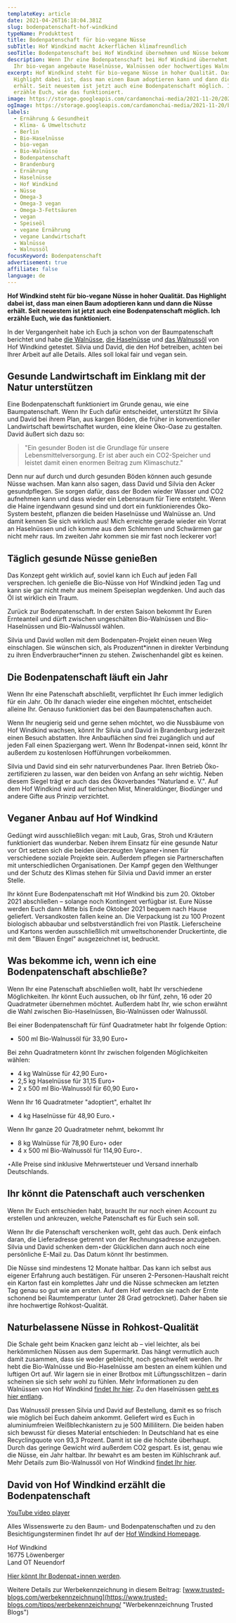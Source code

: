 ```yaml
---
templateKey: article
date: 2021-04-26T16:18:04.381Z
slug: bodenpatenschaft-hof-windkind
typeName: Produkttest
title: Bodenpatenschaft für bio-vegane Nüsse
subTitle: Hof Windkind macht Ackerflächen klimafreundlich
seoTitle: Bodenpatenschaft bei Hof Windkind übernehmen und Nüsse bekommen
description: Wenn Ihr eine Bodenpatenschaft bei Hof Windkind übernehmt, bekommt
  Ihr bio-vegan angebaute Haselnüsse, Walnüssen oder hochwertiges Walnussöl.
excerpt: Hof Windkind steht für bio-vegane Nüsse in hoher Qualität. Das
  Highlight dabei ist, dass man einen Baum adoptieren kann und dann die Nüsse
  erhält. Seit neuestem ist jetzt auch eine Bodenpatenschaft möglich. Ich
  erzähle Euch, wie das funktioniert.
image: https://storage.googleapis.com/cardamonchai-media/2021-11-20/2021-04-26-hof-windkind-33-jpg-imagine-d8d8d8_bd9c82_1024_768/640.webp
ogImage: https://storage.googleapis.com/cardamonchai-media/2021-11-20/bodenpatenschaft-fb-jpg-imagine-d8c8b8_b3886a_1200_628/640.webp
labels:
  - Ernährung & Gesundheit
  - Klima- & Umweltschutz
  - Berlin
  - Bio-Haselnüsse
  - bio-vegan
  - Bio-Walnüsse
  - Bodenpatenschaft
  - Brandenburg
  - Ernährung
  - Haselnüsse
  - Hof Windkind
  - Nüsse
  - Omega-3
  - Omega-3 vegan
  - Omega-3-Fettsäuren
  - vegan
  - Speiseöl
  - vegane Ernährung
  - vegane Landwirtschaft
  - Walnüsse
  - Walnussöl
focusKeyword: Bodenpatenschaft
advertisement: true
affiliate: false
language: de
---
```


**Hof Windkind steht für bio-vegane Nüsse in hoher Qualität. Das Highlight dabei ist, dass man einen Baum adoptieren kann und dann die Nüsse erhält. Seit neuestem ist jetzt auch eine Bodenpatenschaft möglich. Ich erzähle Euch, wie das funktioniert.**

In der Vergangenheit habe ich Euch ja schon von der Baumpatenschaft berichtet und habe [die Walnüsse](/2019/09/hof-windkind-walnuss-baum-adoptieren/), [die Haselnüsse](/2020/03/haselnuesse-hof-windkind/) und [das Walnussöl](/2020/10/walnussoel-hof-windkind/) von Hof Windkind getestet. Silvia und David, die den Hof betreiben, achten bei Ihrer Arbeit auf alle Details. Alles soll lokal fair und vegan sein.

## Gesunde Landwirtschaft im Einklang mit der Natur unterstützen

Eine Bodenpatenschaft funktioniert im Grunde genau, wie eine Baumpatenschaft. Wenn Ihr Euch dafür entscheidet, unterstützt Ihr Silvia und David bei ihrem Plan, aus kargen Böden, die früher in konventioneller Landwirtschaft bewirtschaftet wurden, eine kleine Öko-Oase zu gestalten. David äußert sich dazu so:

> "Ein gesunder Boden ist die Grundlage für unsere Lebensmittelversorgung. Er ist aber auch ein CO2-Speicher und leistet damit einen enormen Beitrag zum Klimaschutz."

Denn nur auf durch und durch gesunden Böden können auch gesunde Nüsse wachsen. Man kann also sagen, dass David und Silvia den Acker gesundpflegen. Sie sorgen dafür, dass der Boden wieder Wasser und CO2 aufnehmen kann und dass wieder ein Lebensraum für Tiere entsteht. Wenn die Haine irgendwann gesund sind und dort ein funktionierendes Öko-System besteht, pflanzen die beiden Haselnüsse und Walnüsse an. Und damit kennen Sie sich wirklich aus! Mich erreichte gerade wieder ein Vorrat an Haselnüssen und ich komme aus dem Schlemmen und Schwärmen gar nicht mehr raus. Im zweiten Jahr kommen sie mir fast noch leckerer vor!

<Gallery name="bodenpatenschaft-hof-windkind-1" />

## Täglich gesunde Nüsse genießen

Das Konzept geht wirklich auf, soviel kann ich Euch auf jeden Fall versprechen. Ich genieße die Bio-Nüsse von Hof Windkind jeden Tag und kann sie gar nicht mehr aus meinem Speiseplan wegdenken. Und auch das Öl ist wirklich ein Traum.

Zurück zur Bodenpatenschaft. In der ersten Saison bekommt Ihr Euren Ernteanteil und dürft zwischen ungeschälten Bio-Walnüssen und Bio-Haselnüssen und Bio-Walnussöl wählen.

Silvia und David wollen mit dem Bodenpaten-Projekt einen neuen Weg einschlagen. Sie wünschen sich, als Produzent\*innen in direkter Verbindung zu ihren Endverbraucher\*innen zu stehen. Zwischenhandel gibt es keinen.

## Die Bodenpatenschaft läuft ein Jahr

Wenn Ihr eine Patenschaft abschließt, verpflichtet Ihr Euch immer lediglich für ein Jahr. Ob Ihr danach wieder eine eingehen möchtet, entscheidet alleine Ihr. Genauso funktioniert das bei den Baumpatenschaften auch.

Wenn Ihr neugierig seid und gerne sehen möchtet, wo die Nussbäume von Hof Windkind wachsen, könnt Ihr Silvia und David in Brandenburg jederzeit einen Besuch abstatten. Ihre Anbauflächen sind frei zugänglich und auf jeden Fall einen Spaziergang wert. Wenn Ihr Bodenpat⋆innen seid, könnt Ihr außerdem zu kostenlosen Hofführungen vorbeikommen.

Silvia und David sind ein sehr naturverbundenes Paar. Ihren Betrieb Öko-zertifizieren zu lassen, war den beiden von Anfang an sehr wichtig. Neben diesem Siegel trägt er auch das des Ökoverbandes "Naturland e. V.". Auf dem Hof Windkind wird auf tierischen Mist, Mineraldünger, Biodünger und andere Gifte aus Prinzip verzichtet.

## Veganer Anbau auf Hof Windkind

Gedüngt wird ausschließlich vegan: mit Laub, Gras, Stroh und Kräutern funktioniert das wunderbar. Neben ihrem Einsatz für eine gesunde Natur vor Ort setzen sich die beiden überzeugten Veganer⋆innen für verschiedene soziale Projekte sein. Außerdem pflegen sie Partnerschaften mit unterschiedlichen Organisationen. Der Kampf gegen den Welthunger und der Schutz des Klimas stehen für Silvia und David immer an erster Stelle.

Ihr könnt Eure Bodenpatenschaft mit Hof Windkind bis zum 20. Oktober 2021 abschließen – solange noch Kontingent verfügbar ist. Eure Nüsse werden Euch dann Mitte bis Ende Oktober 2021 bequem nach Hause geliefert. Versandkosten fallen keine an. Die Verpackung ist zu 100 Prozent biologisch abbaubar und selbstverständlich frei von Plastik. Lieferscheine und Kartons werden ausschließlich mit umweltschonender Druckertinte, die mit dem "Blauen Engel" ausgezeichnet ist, bedruckt.

## Was bekomme ich, wenn ich eine Bodenpatenschaft abschließe?

Wenn Ihr eine Patenschaft abschließen wollt, habt Ihr verschiedene Möglichkeiten. Ihr könnt Euch aussuchen, ob Ihr fünf, zehn, 16 oder 20 Quadratmeter übernehmen möchtet. Außerdem habt Ihr, wie schon erwähnt die Wahl zwischen Bio-Haselnüssen, Bio-Walnüssen oder Walnussöl.

Bei einer Bodenpatenschaft für fünf Quadratmeter habt Ihr folgende Option:

* 500 ml Bio-Walnussöl für 33,90 Euro⋆

Bei zehn Quadratmetern könnt Ihr zwischen folgenden Möglichkeiten wählen:

* 4 kg Walnüsse für 42,90 Euro⋆
* 2,5 kg Haselnüsse für 31,15 Euro⋆
* 2 x 500 ml Bio-Walnussöl für 60,90 Euro⋆

Wenn Ihr 16 Quadratmeter "adoptiert", erhaltet Ihr

* 4 kg Haselnüsse für 48,90 Euro.⋆

Wenn Ihr ganze 20 Quadratmeter nehmt, bekommt Ihr

* 8 kg Walnüsse für 78,90 Euro⋆ oder
* 4 x 500 ml Bio-Walnussöl für 114,90 Euro⋆.

⋆Alle Preise sind inklusive Mehrwertsteuer und Versand innerhalb Deutschlands.

## Ihr könnt die Patenschaft auch verschenken

Wenn Ihr Euch entschieden habt, braucht Ihr nur noch einen Account zu erstellen und ankreuzen, welche Patenschaft es für Euch sein soll.

Wenn Ihr die Patenschaft verschenken wollt, geht das auch. Denk einfach daran, die Lieferadresse getrennt von der Rechnungsadresse anzugeben. Silvia und David schenken dem⋆der Glücklichen dann auch noch eine persönliche E-Mail zu. Das Datum könnt Ihr bestimmen.

Die Nüsse sind mindestens 12 Monate haltbar. Das kann ich selbst aus eigener Erfahrung auch bestätigen. Für unseren 2-Personen-Haushalt reicht ein Karton fast ein komplettes Jahr und die Nüsse schmecken am letzten Tag genau so gut wie am ersten. Auf dem Hof werden sie nach der Ernte schonend bei Raumtemperatur (unter 28 Grad getrocknet). Daher haben sie ihre hochwertige Rohkost-Qualität.

## Naturbelassene Nüsse in Rohkost-Qualität

Die Schale geht beim Knacken ganz leicht ab – viel leichter, als bei herkömmlichen Nüssen aus dem Supermarkt. Das hängt vermutlich auch damit zusammen, dass sie weder gebleicht, noch geschwefelt werden. Ihr hebt die Bio-Walnüsse und Bio-Haselnüsse am besten an einem kühlen und luftigen Ort auf. Wir lagern sie in einer Brotbox mit Lüftungsschlitzen – darin scheinen sie sich sehr wohl zu fühlen. Mehr Informationen zu den Walnüssen von Hof Windkind [findet Ihr hier](/2019/09/hof-windkind-walnuss-baum-adoptieren/). Zu den Haselnüssen [geht es hier entlang](/2020/03/haselnuesse-hof-windkind/).

Das Walnussöl pressen Silvia und David auf Bestellung, damit es so frisch wie möglich bei Euch daheim ankommt. Geliefert wird es Euch in aluminiumfreien Weißblechkanistern zu je 500 Millilitern. Die beiden haben sich bewusst für dieses Material entschieden: In Deutschland hat es eine Recyclingquote von 93,3 Prozent. Damit ist sie die höchste überhaupt. Durch das geringe Gewicht wird außerdem CO2 gespart. Es ist, genau wie die Nüsse, ein Jahr haltbar. Ihr bewahrt es am besten im Kühlschrank auf. Mehr Details zum Bio-Walnussöl von Hof Windkind [findet Ihr hier](/2020/10/walnussoel-hof-windkind/).

## David von Hof Windkind erzählt die Bodenpatenschaft

[YouTube video player](https://www.youtube.com/embed/tO7aZf07N_A)

<Gallery name="bodenpatenschaft-hof-windkind-2" />

Alles Wissenswerte zu den Baum- und Bodenpatenschaften und zu den Besichtigungsterminen findet Ihr auf der [Hof Windkind Homepage](https://www.hofwindkind.com).

Hof Windkind  
16775 Löwenberger  
Land OT Neuendorf

[Hier könnt Ihr Bodenpat⋆innen werden](https://www.hofwindkind.com/info/bodenpatenschaft.html).

Weitere Details zur Werbekennzeichnung in diesem Beitrag: [www.trusted-blogs.com/werbekennzeichnung](https://www.trusted-blogs.com/tipps/werbekennzeichnung/ "Werbekennzeichnung Trusted Blogs")

